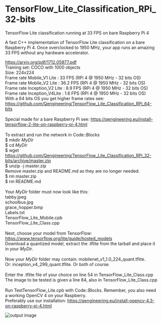 # TensorFlow_Lite_Classification_RPi_32-bits
TensorFlow Lite classification running at 33 FPS on bare Raspberry Pi 4

A fast C++ implementation of TensorFlow Lite classification on a bare Raspberry Pi 4.
Once overclocked to 1950 MHz, your app runs an amazing 33 FPS without any hardware accelerator.

https://arxiv.org/pdf/1712.05877.pdf <br/>
Training set: COCO with 1000 objects<br/>
Size: 224x224 <br/>
Frame rate Mobile_V1 Lite : 33 FPS (RPi 4 @ 1950 MHz - 32 bits OS) <br/>
Frame rate Mobile_V2 Lite : 36.2 FPS (RPi 4 @ 1950 MHz - 32 bits OS) <br/>
Frame rate Inception_V2 Lite : 8.9 FPS (RPi 4 @ 1950 MHz - 32 bits OS) <br/>
Frame rate Inception_V4Lite : 1.6 FPS (RPi 4 @ 1950 MHz - 32 bits OS) <br/>
With a 64 bits OS you get higher frame rates see: https://github.com/Qengineering/TensorFlow_Lite_Classification_RPi_64-bits <br/>
<br/>
Special made for a bare Raspberry Pi see: https://qengineering.eu/install-tensorflow-2-lite-on-raspberry-pi-4.html <br/>
<br/>
To extract and run the network in Code::Blocks <br/>
$ mkdir *MyDir* <br/>
$ cd *MyDir* <br/>
$ wget https://github.com/Qengineering/TensorFlow_Lite_Classification_RPi_32-bits/archive/master.zip <br/>
$ unzip -j master.zip <br/>
Remove master.zip and README.md as they are no longer needed. <br/> 
$ rm master.zip <br/>
$ rm README.md <br/> <br/>
Your *MyDir* folder must now look like this: <br/> 
tabby.jpeg <br/>
schoolbus.jpg <br/>
grace_hopper.bmp <br/>
Labels.txt <br/>
TensorFlow_Lite_Mobile.cpb <br/>
TensorFlow_Lite_Class.cpp<br/>
 <br/>
Next, choose your model from TensorFlow: https://www.tensorflow.org/lite/guide/hosted_models <br/> 
Download a quantized model, extract the .tflite from the tarball and place it in your *MyDir*. <br/> <br/>
Now your *MyDir* folder may contain: mobilenet_v1_1.0_224_quant.tflite. <br/>
Or: inception_v4_299_quant.tflite. Or both of course. <br/> <br/>
Enter the .tflite file of your choice on line 54 in TensorFlow_Lite_Class.cpp <br/>
The image to be tested is given a line 84, also in TensorFlow_Lite_Class.cpp <br/> <br/>
Run TestTensorFlow_Lite.cpb with Code::Blocks. Remember, you also need a working OpenCV 4 on your Raspberry. <br/>
Preferably use our installation: https://qengineering.eu/install-opencv-4.3-on-raspberry-pi-4.html <br/>

![output image]( https://qengineering.eu/images/Schoolbus2.png )

